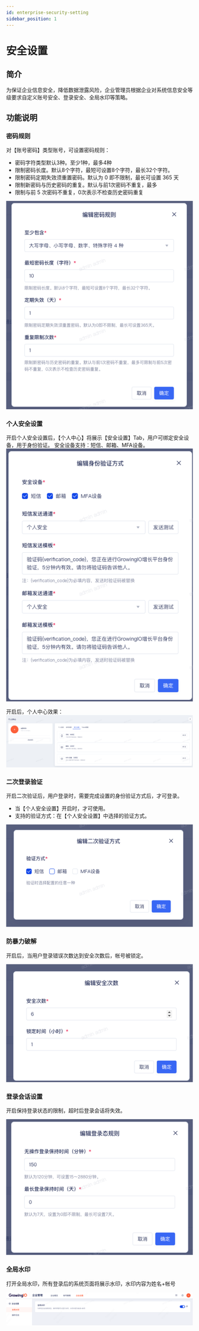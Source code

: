 ```yaml
---
id: enterprise-security-setting
sidebar_position: 1
---
```


# 安全设置

## 简介[](#jian-jie)

为保证企业信息安全，降低数据泄露风险，企业管理员根据企业对系统信息安全等级要求自定义账号安全、登录安全、全局水印等策略。


## 功能说明[](#gong-neng-shuo-ming)

### 密码规则
对【账号密码】类型账号，可设置密码规则：
- 密码字符类型默认3种。至少1种，最多4种
- 限制密码长度。默认8个字符，最短可设置8个字符，最长32个字符。
- 限制密码定期失效须重置密码。默认为 0 即不限制，最长可设置 365 天
- 限制新密码与历史密码的重复。默认与前1次密码不重复，最多
- 限制与前 5 次密码不重复，0次表示不检查历史密码重复

![图 1](/img/portal-mmgz_enterprise-security-setting.png)  

### 个人安全设置

开启个人安全设置后，【个人中心】将展示【安全设置】Tab，用户可绑定安全设备，用于身份验证。
安全设备支持：短信、邮箱、MFA设备。
![图 2](/img/portal-graqsz_enterprise-security-setting.png)  

开启后，个人中心效果：
![图 3](/img/portal-grzxaqsz_enterprise-security-setting.png)  

### 二次登录验证

开启二次验证后，用户登录时，需要完成设置的身份验证方式后，才可登录。

- 当【个人安全设置】开启时，才可使用。
- 支持的验证方式：在【个人安全设置】中选择的验证方式。

![图 4](/img/portal-zcdlyz_enterprise-security-setting.png)  

### 防暴力破解

开启后，当用户登录错误次数达到安全次数后，帐号被锁定。

![图 5](/img/portal-fblpj_enterprise-security-setting.png)  

### 登录会话设置

开启保持登录状态的限制，超时后登录会话将失效。

![图 6](/img/portaldlhh_enterprise-security-setting.png)  


### 全局水印

打开全局水印，所有登录后的系统页面将展示水印，水印内容为姓名+帐号

![图 1](/img/portal-enterprisesetting-watermark_enterprise-management.png)  

